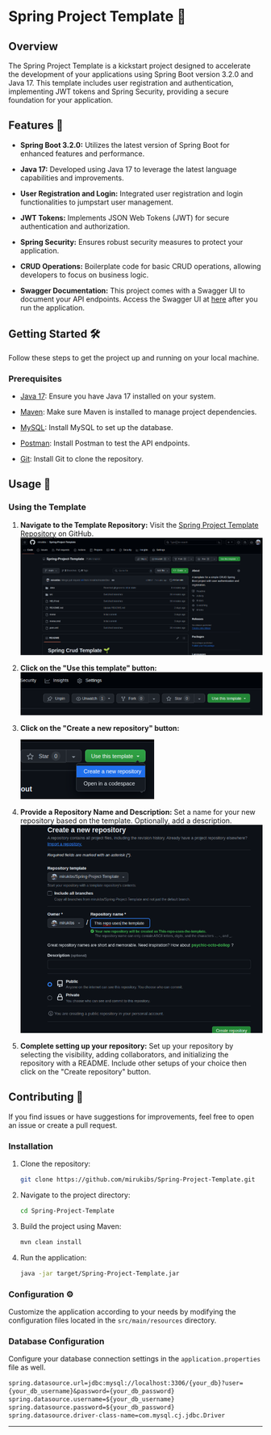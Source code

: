 # Spring Project Template 🌱

## Overview

The Spring Project Template is a kickstart project designed to accelerate the development of your applications using Spring Boot version 3.2.0 and Java 17. This template includes user registration and authentication, implementing JWT tokens and Spring Security, providing a secure foundation for your application.

## Features 🚀

- **Spring Boot 3.2.0:** Utilizes the latest version of Spring Boot for enhanced features and performance.

- **Java 17:** Developed using Java 17 to leverage the latest language capabilities and improvements.

- **User Registration and Login:** Integrated user registration and login functionalities to jumpstart user management.

- **JWT Tokens:** Implements JSON Web Tokens (JWT) for secure authentication and authorization.

- **Spring Security:** Ensures robust security measures to protect your application.

- **CRUD Operations:** Boilerplate code for basic CRUD operations, allowing developers to focus on business logic.

- **Swagger Documentation:** This project comes with a Swagger UI to document your API endpoints. Access the Swagger UI at [here](http://localhost:8080/swagger-ui.html) after you run the application.

## Getting Started 🛠️

Follow these steps to get the project up and running on your local machine.

### Prerequisites

- [Java 17](https://openjdk.java.net/projects/jdk/17/): Ensure you have Java 17 installed on your system.

- [Maven](https://maven.apache.org/): Make sure Maven is installed to manage project dependencies.

- [MySQL](https://www.mysql.com/): Install MySQL to set up the database.

- [Postman](https://www.postman.com/): Install Postman to test the API endpoints.

- [Git](https://git-scm.com/): Install Git to clone the repository.

## Usage 🚦

### Using the Template

1.  **Navigate to the Template Repository:**
    Visit the [Spring Project Template Repository](https://github.com/mirukibs/Spring-Project-Template) on GitHub.
    ![Screenshot from 2024-01-05 14-14-29.png](assets%2FScreenshot%20from%202024-01-05%2014-14-29.png)

2.  **Click on the "Use this template" button:**
    ![Screenshot from 2024-01-05 14-14-51.png](assets%2FScreenshot%20from%202024-01-05%2014-14-51.png)

3. **Click on the "Create a new repository" button:**

    ![Screenshot from 2024-01-05 14-15-28.png](assets%2FScreenshot%20from%202024-01-05%2014-15-28.png)

4. **Provide a Repository Name and Description:**
    Set a name for your new repository based on the template. Optionally, add a description.
    ![Screenshot from 2024-01-05 14-16-41.png](assets%2FScreenshot%20from%202024-01-05%2014-16-41.png)

5. **Complete setting up your repository:**
    Set up your repository by selecting the visibility, adding collaborators, and initializing the repository with a README. Include other setups of your choice then click on the "Create repository" button.

## Contributing 🤝

If you find issues or have suggestions for improvements, feel free to open an issue or create a pull request.

### Installation

1. Clone the repository:

   ```bash
   git clone https://github.com/mirukibs/Spring-Project-Template.git
   ```

2. Navigate to the project directory:

   ```bash
   cd Spring-Project-Template
   ```

3. Build the project using Maven:

   ```bash
   mvn clean install
   ```

4. Run the application:

   ```bash
   java -jar target/Spring-Project-Template.jar
   ```

### Configuration ⚙️

Customize the application according to your needs by modifying the configuration files located in the `src/main/resources` directory.

### Database Configuration

Configure your database connection settings in the `application.properties` file as well.

```properties
spring.datasource.url=jdbc:mysql://localhost:3306/{your_db}?user={your_db_username}&password={your_db_password}
spring.datasource.username=${your_db_username}
spring.datasource.password=${your_db_password}
spring.datasource.driver-class-name=com.mysql.cj.jdbc.Driver
```

---